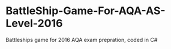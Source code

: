 # BattleShip-Game-For-AQA-AS-Level-2016

Battleships game for 2016 AQA exam prepration, coded in C#
